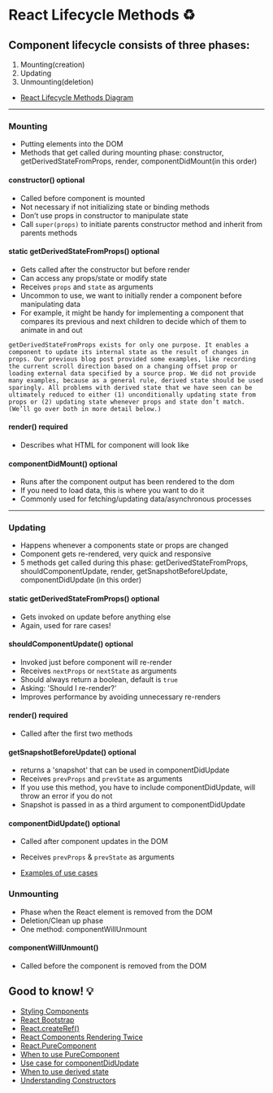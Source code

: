 # React Lifecycle Methods :recycle:

## Component lifecycle consists of three phases:

1. Mounting(creation)
2. Updating
3. Unmounting(deletion)

- [React Lifecycle Methods Diagram](https://projects.wojtekmaj.pl/react-lifecycle-methods-diagram/)
____________________________________________________________________________

### Mounting

- Putting elements into the DOM
- Methods that get called during mounting phase: constructor, getDerivedStateFromProps, render, componentDidMount(in this order)

#### constructor() optional

- Called before component is mounted
- Not necessary if not initializing state or binding methods
- Don’t use props in constructor to manipulate state
- Call `super(props)` to initiate parents constructor method and inherit from parents methods

#### static getDerivedStateFromProps() optional

- Gets called after the constructor but before render
- Can access any props/state or modify state
- Receives `props` and `state` as arguments
- Uncommon to use, we want to initially render a component before manipulating data
- For example, it might be handy for implementing a <Transition> component that compares its previous and next children to decide which of them to animate in and out

```getDerivedStateFromProps exists for only one purpose. It enables a component to update its internal state as the result of changes in props. Our previous blog post provided some examples, like recording the current scroll direction based on a changing offset prop or loading external data specified by a source prop. We did not provide many examples, because as a general rule, derived state should be used sparingly. All problems with derived state that we have seen can be ultimately reduced to either (1) unconditionally updating state from props or (2) updating state whenever props and state don’t match. (We’ll go over both in more detail below.)```

#### render() required

- Describes what HTML for component will look like

#### componentDidMount() optional

- Runs after the component output has been rendered to the dom
- If you need to load data, this is where you want to do it
- Commonly used for fetching/updating data/asynchronous processes
_____________________________________________________________________________

### Updating

- Happens whenever a components state or props are changed
- Component gets re-rendered, very quick and responsive
- 5 methods get called during this phase: getDerivedStateFromProps, shouldComponentUpdate, render, getSnapshotBeforeUpdate, componentDidUpdate (in this order)

#### static getDerivedStateFromProps() optional

- Gets invoked on update before anything else
- Again, used for rare cases!

#### shouldComponentUpdate() optional

- Invoked just before component will re-render
- Receives `nextProps` or `nextState` as arguments
- Should always return a boolean, default is `true`
- Asking: 'Should I re-render?'
- Improves performance by avoiding unnecessary re-renders

#### render() required

- Called after the first two methods

#### getSnapshotBeforeUpdate() optional 

- returns a 'snapshot' that can be used in componentDidUpdate
- Receives `prevProps` and `prevState` as arguments
- If you use this method, you have to include componentDidUpdate, will throw an error if you do not
- Snapshot is passed in as a third argument to componentDidUpdate

#### componentDidUpdate() optional

- Called after component updates in the DOM
- Receives `prevProps` & `prevState` as arguments

- [Examples of use cases](https://www.newline.co/@dmitryrogozhny/using-componentdidupdate-in-react--f037b5aa)

### Unmounting

- Phase when the React element is removed from the DOM
- Deletion/Clean up phase
- One method: componentWillUnmount

#### componentWillUnmount()

- Called before the component is removed from the DOM

## Good to know! :bulb:

- [Styling Components](https://reactjs.org/docs/dom-elements.html#style)
- [React Bootstrap](https://react-bootstrap.github.io/components/cards/)
- [React.createRef()](https://www.newline.co/@dmitryrogozhny/how-to-access-dom-nodes-in-react-with-refs--57d97b3d)
- [React Components Rendering Twice](https://medium.com/@andreasheissenberger/react-components-render-twice-any-way-to-fix-this-91cf23961625)
- [React.PureComponent](https://reactjs.org/docs/react-api.html#reactpurecomponent)
- [When to use PureComponent](https://medium.com/better-programming/when-to-use-react-purecomponent-723f85738be1#:~:text=PureComponent%20Is%20Primarily%20Used%20for,performance%20boost%20in%20some%20cases.)
- [Use case for componentDidUpdate](https://kevgathuku.me/2018/06/07/a-practical-use-case-for-reacts-componentdidupdate/)
- [When to use derived state](https://reactjs.org/blog/2018/06/07/you-probably-dont-need-derived-state.html#when-to-use-derived-state)
- [Understanding Constructors](https://www.digitalocean.com/community/tutorials/react-constructors-with-react-components)